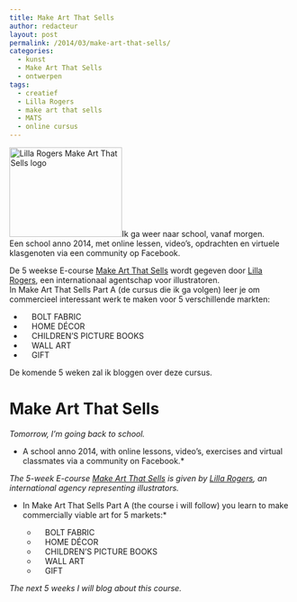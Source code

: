 ```yaml
---
title: Make Art That Sells
author: redacteur
layout: post
permalink: /2014/03/make-art-that-sells/
categories:
  - kunst
  - Make Art That Sells
  - ontwerpen
tags:
  - creatief
  - Lilla Rogers
  - make art that sells
  - MATS
  - online cursus
---
```

<a href="http://lillarogers.com/make-art-that-sells/" target="_blank"><img class="size-full wp-image-6321 alignright" title="Meer info over de online cursus Make Art That Sells" src="/wordpress/wp-content/uploads/2014/03/LRSSchool-logo200.jpg" alt="Lilla Rogers Make Art That Sells logo" width="200" height="159" /></a>Ik ga weer naar school, vanaf morgen.  
Een school anno 2014, met online lessen, video’s, opdrachten en virtuele klasgenoten via een community op Facebook.

De 5 weekse E-course <a title="Lilla Rogers Make Art That Sells" href="http://lillarogers.com/make-art-that-sells/" target="_blank">Make Art That Sells</a> wordt gegeven door <a title="website van Lilla Rogers" href="http://lillarogers.com/" target="_blank">Lilla Rogers</a>, een internationaal agentschap voor illustratoren.  
In Make Art That Sells Part A (de cursus die ik ga volgen) leer je om commercieel interessant werk te maken voor 5 verschillende markten:

  *     BOLT FABRIC
  *     HOME DÉCOR
  *     CHILDREN’S PICTURE BOOKS
  *     WALL ART
  *     GIFT

De komende 5 weken zal ik bloggen over deze cursus.

# Make Art That Sells

*Tomorrow, I’m going back to school.*  
* A school anno 2014, with online lessons, video’s, exercises and virtual classmates via a community on Facebook.*

*The 5-week E-course <a title="Lilla Rogers Make Art That Sells" href="http://lillarogers.com/make-art-that-sells/" target="_blank">Make Art That Sells</a> is given by <a title="website van Lilla Rogers" href="http://lillarogers.com/" target="_blank">Lilla Rogers</a>, an international agency representing illustrators.*  
* In Make Art That Sells Part A (the course i will follow) you learn to make commercially viable art for 5 markets:*

  *     BOLT FABRIC
  *     HOME DÉCOR
  *     CHILDREN’S PICTURE BOOKS
  *     WALL ART
  *     GIFT

*The next 5 weeks I will blog about this course.*
